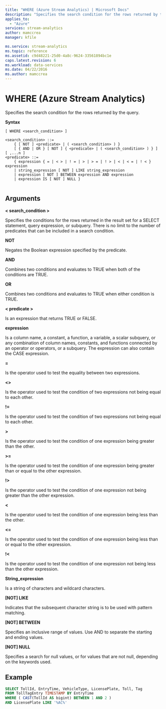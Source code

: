 ```yaml
---
title: "WHERE (Azure Stream Analytics) | Microsoft Docs"
description: "Specifies the search condition for the rows returned by the query. "
applies_to: 
  - "Azure"
services: stream-analytics
author: mamccrea
manager: kfile

ms.service: stream-analytics
ms.topic: reference
ms.assetid: c9d48221-25d0-4a8c-9624-33561894bc1e
caps.latest.revision: 6
ms.workload: data-services
ms.date: 04/22/2016
ms.author: mamccrea
---
```

# WHERE (Azure Stream Analytics)
  Specifies the search condition for the rows returned by the query.  
  
 **Syntax**  
  
```  
[ WHERE <search_condition> ]  
  
<search_condition> ::=   
    { [ NOT ] <predicate> | ( <search_condition> ) }   
    [ { AND | OR } [ NOT ] { <predicate> | ( <search_condition> ) } ]   
[ ,...n ]   
<predicate> ::=   
    { expression { = | < > | ! = | > | > = | ! > | < | < = | ! < } expression   
    | string_expression [ NOT ] LIKE string_expression   
    | expression [ NOT ] BETWEEN expression AND expression   
    | expression IS [ NOT ] NULL }  
  
```  
  
## Arguments  
 **\< search_condition >**  
  
 Specifies the conditions for the rows returned in the result set for a SELECT statement, query expression, or subquery. There is no limit to the number of predicates that can be included in a search condition.  
  
 **NOT**  
  
 Negates the Boolean expression specified by the predicate.  
  
 **AND**  
  
 Combines two conditions and evaluates to TRUE when both of the conditions are TRUE.  
  
 **OR**  
  
 Combines two conditions and evaluates to TRUE when either condition is TRUE.  
  
 **\< predicate >**  
  
 Is an expression that returns TRUE or FALSE.  
  
 **expression**  
  
 Is a column name, a constant, a function, a variable, a scalar subquery, or any combination of column names, constants, and functions connected by an operator or operators, or a subquery. The expression can also contain the CASE expression.  
  
 **=**  
  
 Is the operator used to test the equality between two expressions.  
  
 **<>**  
  
 Is the operator used to test the condition of two expressions not being equal to each other.  
  
 **!=**  
  
 Is the operator used to test the condition of two expressions not being equal to each other.  
  
 **>**  
  
 Is the operator used to test the condition of one expression being greater than the other.  
  
 **>=**  
  
 Is the operator used to test the condition of one expression being greater than or equal to the other expression.  
  
 **!>**  
  
 Is the operator used to test the condition of one expression not being greater than the other expression.  
  
 **<**  
  
 Is the operator used to test the condition of one expression being less than the other.  
  
 **<=**  
  
 Is the operator used to test the condition of one expression being less than or equal to the other expression.  
  
 **!<**  
  
 Is the operator used to test the condition of one expression not being less than the other expression.  
  
 **String_expression**  
  
 Is a string of characters and wildcard characters.  
  
 **[NOT] LIKE**  
  
 Indicates that the subsequent character string is to be used with pattern matching.  
  
 **[NOT] BETWEEN**  
  
 Specifies an inclusive range of values. Use AND to separate the starting and ending values.  
  
 **[NOT] NULL**  
  
 Specifies a search for null values, or for values that are not null, depending on the keywords used.  
  
## Example  
  
```SQL  
SELECT TollId, EntryTime, VehicleType, LicensePlate, Toll, Tag  
FROM TollTagEntry TIMESTAMP BY EntryTime  
WHERE ( CAST(TollId AS bigint) BETWEEN 1 AND 2 )  
AND LicensePlate LIKE '%AC%'  
  
```  
  
  
